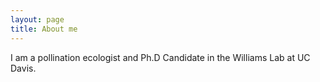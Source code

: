 ```yaml
---
layout: page
title: About me
---
```


I am a pollination ecologist and Ph.D Candidate in the Williams Lab at UC Davis. 
